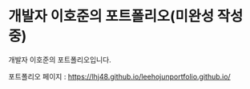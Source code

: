 # 개발자 이호준의 포트폴리오(미완성 작성중)

개발자 이호준의 포트폴리오입니다.

포트폴리오 페이지 : https://lhj48.github.io/leehojunportfolio.github.io/
